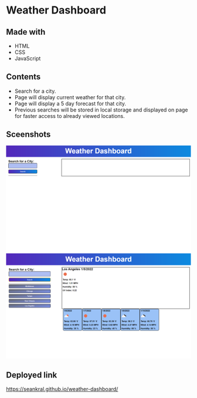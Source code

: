 # Weather Dashboard

## Made with 

- HTML
- CSS
- JavaScript

## Contents

- Search for a city.
- Page will display current weather for that city.
- Page will display a 5 day forecast for that city.
- Previous searches will be stored in local storage and displayed on page for faster access to already viewed locations.

## Sceenshots

![screenshot of website](./assets/images/challenge-6-readme-2.PNG)
![screenshot of website](./assets/images/challenge-6-readme-1.PNG)

## Deployed link

https://seankral.github.io/weather-dashboard/
